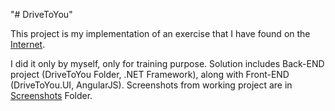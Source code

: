 

"# DriveToYou" 

This project is my implementation of an exercise that I have found on the <a href="https://notehub.org/9pk10">Internet</a>.

I did it only by myself, only for training purpose. Solution includes Back-END project (DriveToYou Folder, .NET Framework), along with Front-END (DriveToYou.UI, AngularJS). Screenshots from working project are in <a href="./Screenshots">Screenshots</a> Folder.

